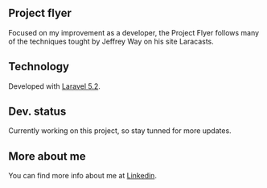 ## Project flyer

Focused on my improvement as a developer, the Project Flyer follows many of the techniques tought by Jeffrey Way on his site Laracasts.

## Technology

Developed with [Laravel 5.2](http://laravel.com/docs).

## Dev. status

Currently working on this project, so stay tunned for more updates.

## More about me

You can find more info about me at [Linkedin](es.linkedin.com/in/joseantoniocuenca).
